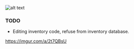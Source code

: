 ![alt text](https://i.imgur.com/fXeN6BC.png)

### TODO

 - Editing inventory code, refuse from inventory database.

https://imgur.com/a/2t7QBsU
